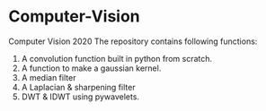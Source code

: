 # Computer-Vision
Computer Vision 2020
The repository contains following functions:

1. A convolution function built in python from scratch.
2. A function to make a gaussian kernel.
3. A median filter
4. A Laplacian & sharpening filter
4. DWT & IDWT using pywavelets.

